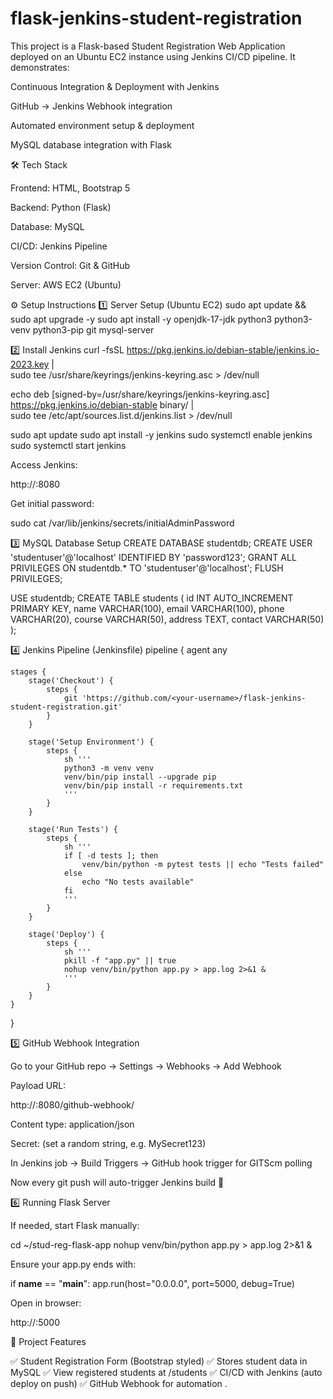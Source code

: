 # flask-jenkins-student-registration

This project is a Flask-based Student Registration Web Application deployed on an Ubuntu EC2 instance using Jenkins CI/CD pipeline.
It demonstrates:

Continuous Integration & Deployment with Jenkins

GitHub → Jenkins Webhook integration

Automated environment setup & deployment

MySQL database integration with Flask

🛠️ Tech Stack

Frontend: HTML, Bootstrap 5

Backend: Python (Flask)

Database: MySQL

CI/CD: Jenkins Pipeline

Version Control: Git & GitHub

Server: AWS EC2 (Ubuntu)

⚙️ Setup Instructions
1️⃣ Server Setup (Ubuntu EC2)
sudo apt update && sudo apt upgrade -y
sudo apt install -y openjdk-17-jdk python3 python3-venv python3-pip git mysql-server

2️⃣ Install Jenkins
curl -fsSL https://pkg.jenkins.io/debian-stable/jenkins.io-2023.key | \
  sudo tee /usr/share/keyrings/jenkins-keyring.asc > /dev/null

echo deb [signed-by=/usr/share/keyrings/jenkins-keyring.asc] \
  https://pkg.jenkins.io/debian-stable binary/ | \
  sudo tee /etc/apt/sources.list.d/jenkins.list > /dev/null

sudo apt update
sudo apt install -y jenkins
sudo systemctl enable jenkins
sudo systemctl start jenkins


Access Jenkins:

http://<EC2-PUBLIC-IP>:8080


Get initial password:

sudo cat /var/lib/jenkins/secrets/initialAdminPassword

3️⃣ MySQL Database Setup
CREATE DATABASE studentdb;
CREATE USER 'studentuser'@'localhost' IDENTIFIED BY 'password123';
GRANT ALL PRIVILEGES ON studentdb.* TO 'studentuser'@'localhost';
FLUSH PRIVILEGES;

USE studentdb;
CREATE TABLE students (
    id INT AUTO_INCREMENT PRIMARY KEY,
    name VARCHAR(100),
    email VARCHAR(100),
    phone VARCHAR(20),
    course VARCHAR(50),
    address TEXT,
    contact VARCHAR(50)
);

4️⃣ Jenkins Pipeline (Jenkinsfile)
pipeline {
    agent any

    stages {
        stage('Checkout') {
            steps {
                git 'https://github.com/<your-username>/flask-jenkins-student-registration.git'
            }
        }

        stage('Setup Environment') {
            steps {
                sh '''
                python3 -m venv venv
                venv/bin/pip install --upgrade pip
                venv/bin/pip install -r requirements.txt
                '''
            }
        }

        stage('Run Tests') {
            steps {
                sh '''
                if [ -d tests ]; then
                    venv/bin/python -m pytest tests || echo "Tests failed"
                else
                    echo "No tests available"
                fi
                '''
            }
        }

        stage('Deploy') {
            steps {
                sh '''
                pkill -f "app.py" || true
                nohup venv/bin/python app.py > app.log 2>&1 &
                '''
            }
        }
    }
}

5️⃣ GitHub Webhook Integration

Go to your GitHub repo → Settings → Webhooks → Add Webhook

Payload URL:

http://<EC2-PUBLIC-IP>:8080/github-webhook/


Content type: application/json

Secret: (set a random string, e.g. MySecret123)

In Jenkins job → Build Triggers → GitHub hook trigger for GITScm polling

Now every git push will auto-trigger Jenkins build 🚀

6️⃣ Running Flask Server

If needed, start Flask manually:

cd ~/stud-reg-flask-app
nohup venv/bin/python app.py > app.log 2>&1 &


Ensure your app.py ends with:

if __name__ == "__main__":
    app.run(host="0.0.0.0", port=5000, debug=True)


Open in browser:

http://<EC2-PUBLIC-IP>:5000

📂 Project Features

✅ Student Registration Form (Bootstrap styled)
✅ Stores student data in MySQL
✅ View registered students at /students
✅ CI/CD with Jenkins (auto deploy on push)
✅ GitHub Webhook for automation
.
